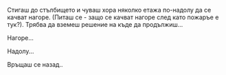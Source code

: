 Стигаш до стълбището и чуваш хора няколко етажа по-надолу да се качват нагоре. 
(Питаш се - защо се качват нагоре след като пожаръе е тук?). 
Трябва да вземеш решение на къде да продължиш...

Нагоре...

Надолу...

Връщаш се назад..